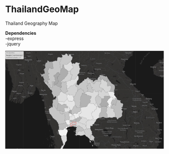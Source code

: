 # ThailandGeoMap
 Thailand Geography Map
 
__Dependencies__\
-express\
-jquery

![](images/th-geo-map.jpg)
